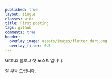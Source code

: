 ```yaml
---
published: true
layout: single
classes: wide
title: First posting
tags: github
comments: true
header:
  overlay_image: assets/images/flutter_dart.png
  overlay_filter: 0.5
---
```


Github 블로그 첫 포스트 입니다.

잘 부탁 드립니다.

